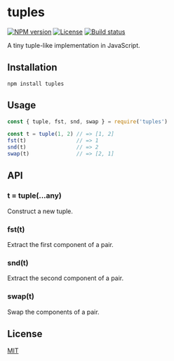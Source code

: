 # tuples

[![NPM version][npm-img]][npm-url]
[![License][license-img]][license-url]
[![Build status][travis-img]][travis-url]

A tiny tuple-like implementation in JavaScript.

## Installation

```
npm install tuples
```

## Usage

``` javascript
const { tuple, fst, snd, swap } = require('tuples')

const t = tuple(1, 2) // => [1, 2]
fst(t)                // => 1
snd(t)                // => 2
swap(t)               // => [2, 1]
```

## API

### t = tuple(...any)

Construct a new tuple.

### fst(t)

Extract the first component of a pair.

### snd(t)

Extract the second component of a pair.

### swap(t)

Swap the components of a pair.

## License

[MIT][license-url]

[npm-img]: https://img.shields.io/npm/v/tuples.svg?style=flat-square
[npm-url]: https://npmjs.com/package/tuples
[license-img]: http://img.shields.io/npm/l/tuples.svg?style=flat-square
[license-url]: LICENSE
[travis-img]: https://img.shields.io/travis/gummesson/tuples.svg?style=flat-square
[travis-url]: https://travis-ci.org/gummesson/tuples
